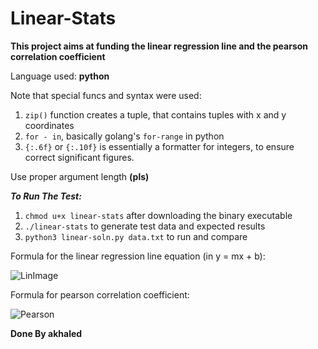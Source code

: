 # Linear-Stats

**This project aims at funding the linear regression line and the pearson correlation
coefficient**

Language used: **python**

Note that special funcs and syntax were used:

1. `zip()` function creates a tuple, that contains tuples with x and y coordinates
2. `for - in`, basically golang's `for-range` in python
3. `{:.6f}` or `{:.10f}` is essentially a formatter for integers, to ensure correct significant figures.

Use proper argument length **(pls)**

***To Run The Test:***

1. `chmod u+x linear-stats` after downloading the binary executable
2. `./linear-stats` to generate test data and expected results
3. `python3 linear-soln.py data.txt` to run and compare

Formula for the linear regression line equation (in y = mx + b):

![LinImage](https://www.statisticshowto.com/wp-content/uploads/2009/11/linearregressionequations.bmp)

Formula for pearson correlation coefficient:

![Pearson](https://editor.analyticsvidhya.com/uploads/39170Formula.JPG)

**Done By akhaled**
